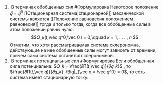 1)  В терминах обобщенных сил
#Формулировка 
Некоторое положение $\vec 𝑞 = \vec 𝑞^0$ [[Стационарная система|стационарной]] механической системы является [[Положение равновесия|положением равновесия]] тогда и только тогда, когда все обобщенные силы в этом положении равны нулю: $$𝑄_𝑘(𝑡,\vec 𝑞^0,\vec 0 ) = 0,\qquad 𝑘 = 1, . . . , 𝑛 $$Отметим, что хотя рассматриваемая система склерономна, действующие
на нее обобщенные силы могут зависеть от времени, причем сама система
останется склерономной.
2)  В терминах потенциальных сил
#Формулировка 
Если обобщенная сила потенциальна: $𝑄_𝑘 = \frac{𝜕П(𝑡,\vec 𝑞)}{𝜕𝑞_𝑘}$ , то $\frac{𝜕П(𝑡,\vec 𝑞)}{𝜕𝑞_𝑘}  \Big|_{\vec q = \vec 𝑞^0} = 0$, то есть система имеет стационарную точку.